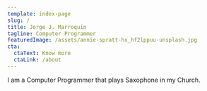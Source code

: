```yaml
---
template: index-page
slug: /
title: Jorge J. Marroquin
tagline: Computer Programmer
featuredImage: /assets/annie-spratt-hx_hf2lppuu-unsplash.jpg
cta:
  ctaText: Know more
  ctaLink: /about
---
```

I am a Computer Programmer that plays Saxophone in my Church.